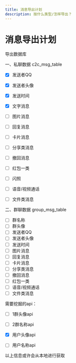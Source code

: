 ```yaml
---
title: 消息导出计划
description: 按什么类型/怎样导出？
---
```


# 消息导出计划

导出数据库

一、私聊数据 c2c_msg_table

*   [x] 发送者QQ
*   [x] 发送者头像
*   [x] 发送时间
*   [x] 文字消息
*   [ ] 图片消息
*   [ ] 回复消息
*   [ ] 卡片消息
*   [ ] 分享类消息
*   [ ] 撤回消息
*   [ ] 红包一类
*   [ ] 闪照
*   [ ] 语音/视频通话
*   [ ] 文件类消息



二、群聊数据 group_msg_table
*   [ ] 群名称
*   [ ] 群头像
*   [ ] 发送者QQ
*   [ ] 发送者头像
*   [ ] 发送时间
*   [ ] 图片消息
*   [ ] 回复消息
*   [ ] 卡片消息
*   [ ] 分享类消息
*   [ ] 撤回消息
*   [ ] 红包一类
*   [ ] 语音/视频通话
*   [ ] 文件类消息

需要挖掘的api：

*   [ ] 1群头像api
*   [ ] 2群名称api
*   [x] 用户头像api
*   [ ] 用户名称api


以上信息或许会从本地进行获取
